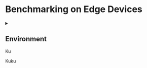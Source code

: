 # Benchmarking on Edge Devices

<details>
<summary><h2>Environment</h2></summary>

## General points
All benchmark are performed one-by-one with restarting kernel before running each cell.

## Raspberry Pi 5
1. Raspberry Pi OS Lite (64-bit).

2. Python 3.11.

3. Original source code and packages (poetry).

4. Active cooling.

## Orange Pi 5B
1. Ubuntu 22.04.

2. Python 3.11.

4. Original source code and packages (poetry).

4. Active cooling.

## Jetson Nano 4Gb
1. Ubuntu 20.04 Q-engineering.

2. Python 3.8.

3. Preinstalled Pytoch 1.13 package with CUDA support.

4. One-time setup with the manually installed packages.

5. Slightly modified source code to fit Python 3.8 syntax and Pytorch 1.13, stored in a dedicated folder:
   
   - scaled_dot_product_attention is implemented in place;
   - minor syntax changes.


 
 </details>
 Ku


 Kuku
